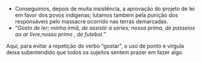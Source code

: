 
- Conseguimos, depois de muita insistência, a aprovação do projeto de lei em favor dos povos indígenas; lutamos também pela punição dos responsáveis pelo massacre ocorrido nas terras demarcadas.
- “_Gosto de ler; minha irmã, de assistir a séries; nossa prima, de passeios ao ar livre;nosso primo , de futebol._”

Aqui, para evitar a repetição do verbo “gostar”, o uso de ponto e vírgula deixa subentendido que todos os sujeitos sentem prazer em fazer algo.

